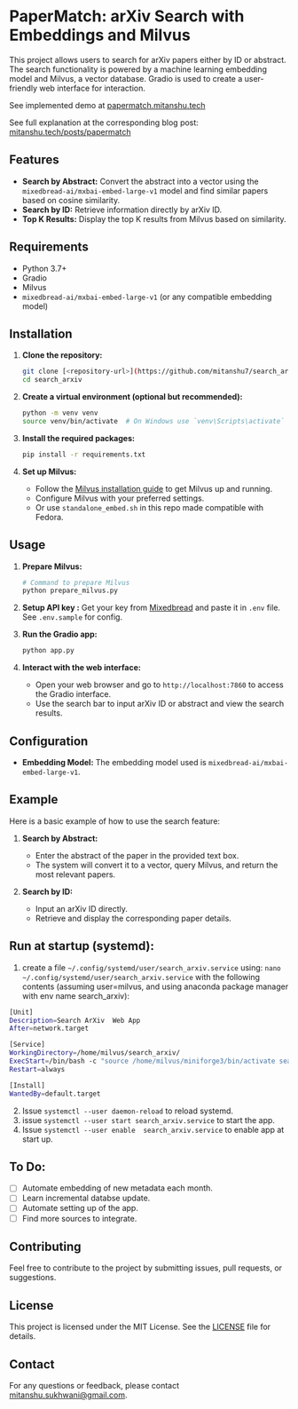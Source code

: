 # PaperMatch: arXiv Search with Embeddings and Milvus

This project allows users to search for arXiv papers either by ID or abstract. The search functionality is powered by a machine learning embedding model and Milvus, a vector database. Gradio is used to create a user-friendly web interface for interaction. 

See implemented demo at [papermatch.mitanshu.tech](https://papermatch.mitanshu.tech)

See full explanation at the corresponding blog post: [mitanshu.tech/posts/papermatch](https://mitanshu.tech/posts/papermatch/)

## Features

- **Search by Abstract:** Convert the abstract into a vector using the `mixedbread-ai/mxbai-embed-large-v1` model and find similar papers based on cosine similarity.
- **Search by ID:** Retrieve information directly by arXiv ID.
- **Top K Results:** Display the top K results from Milvus based on similarity.

## Requirements

- Python 3.7+
- Gradio
- Milvus
- `mixedbread-ai/mxbai-embed-large-v1` (or any compatible embedding model)

## Installation

1. **Clone the repository:**

   ```bash
   git clone [<repository-url>](https://github.com/mitanshu7/search_arxiv.git)
   cd search_arxiv
   ```

2. **Create a virtual environment (optional but recommended):**

   ```bash
   python -m venv venv
   source venv/bin/activate  # On Windows use `venv\Scripts\activate`
   ```

3. **Install the required packages:**

   ```bash
   pip install -r requirements.txt
   ```

4. **Set up Milvus:**
   - Follow the [Milvus installation guide](https://milvus.io/docs) to get Milvus up and running.
   - Configure Milvus with your preferred settings.
   - Or use `standalone_embed.sh` in this repo made compatible with Fedora.

## Usage

1. **Prepare Milvus:**

   ```bash
   # Command to prepare Milvus 
   python prepare_milvus.py
   ```

2. **Setup API key :**
   Get your key from [Mixedbread](https://www.mixedbread.ai/)
   and paste it in `.env` file. See `.env.sample` for config.

3. **Run the Gradio app:**

   ```bash
   python app.py
   ```

4. **Interact with the web interface:**

   - Open your web browser and go to `http://localhost:7860` to access the Gradio interface.
   - Use the search bar to input arXiv ID or abstract and view the search results.

## Configuration

- **Embedding Model:** The embedding model used is `mixedbread-ai/mxbai-embed-large-v1`.

## Example

Here is a basic example of how to use the search feature:

1. **Search by Abstract:**
   - Enter the abstract of the paper in the provided text box.
   - The system will convert it to a vector, query Milvus, and return the most relevant papers.

2. **Search by ID:**
   - Input an arXiv ID directly.
   - Retrieve and display the corresponding paper details.
  
## Run at startup (systemd):
1. create a file `~/.config/systemd/user/search_arxiv.service` using:
`nano ~/.config/systemd/user/search_arxiv.service`
with the following contents (assuming user=milvus, and using anaconda package manager with env name search_arxiv):
```bash
[Unit]
Description=Search ArXiv  Web App
After=network.target

[Service]
WorkingDirectory=/home/milvus/search_arxiv/
ExecStart=/bin/bash -c "source /home/milvus/miniforge3/bin/activate search_arxiv && python app.py"
Restart=always

[Install]
WantedBy=default.target
```
2. Issue `systemctl --user daemon-reload` to reload systemd.
3. issue `systemctl --user start search_arxiv.service` to start the app.
4. Issue `systemctl --user enable  search_arxiv.service` to enable app at start up.

## To Do:
- [ ] Automate embedding of new metadata each month.
- [ ] Learn incremental databse update.
- [ ] Automate setting up of the app.
- [ ] Find more sources to integrate.

## Contributing

Feel free to contribute to the project by submitting issues, pull requests, or suggestions. 

## License

This project is licensed under the MIT License. See the [LICENSE](LICENSE) file for details.

## Contact

For any questions or feedback, please contact [mitanshu.sukhwani@gmail.com](mailto:mitanshu.sukhwani@gmail.com).

